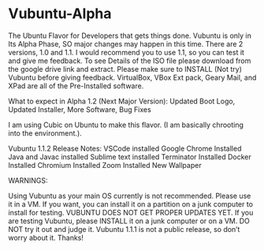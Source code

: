 # Vubuntu-Alpha
The Ubuntu Flavor for Developers that gets things done.
Vubuntu is only in Its Alpha Phase, SO major changes may happen in this time.
There are 2 versions, 1.0 and 1.1. I would recommend you to use 1.1, so you can test it and give me feedback.
To see Details of the ISO file please download from the google drive link and extract.
Please make sure to INSTALL (Not try) Vubuntu before giving feedback.
VirtualBox, VBox Ext pack, Geary Mail, and XPad are all of the Pre-Installed software.

What to expect in Alpha 1.2 (Next Major Version): Updated Boot Logo, Updated Installer, More Software, Bug Fixes


I am using Cubic on Ubuntu to make this flavor. (I am basically chrooting into the environment.).






Vubuntu 1.1.2 Release Notes:
VSCode installed
Google Chrome Installed
Java and Javac installed
Sublime text installed
Terminator Installed
Docker Installed
Chromium Installed
Zoom Installed
New Wallpaper

WARNINGS:

Using Vubuntu as your main OS currently is not recommended. Please use it in a VM. If you want, you can install it on a partition on a junk computer to install for testing. VUBUNTU DOES NOT GET PROPER UPDATES YET. If you are testing Vubuntu, please INSTALL it on a junk computer or on a VM. DO NOT try it out and judge it. Vubuntu 1.1.1 is not a public release, so don’t worry about it. Thanks! 

